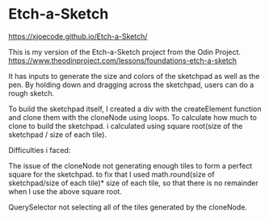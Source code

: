 # Etch-a-Sketch
https://xjoecode.github.io/Etch-a-Sketch/

This is my version of the Etch-a-Sketch project from the Odin Project. https://www.theodinproject.com/lessons/foundations-etch-a-sketch

It has inputs to generate the size and colors of the sketchpad as well as the pen. 
By holding down and dragging across the sketchpad, users can do a rough sketch.

To build the sketchpad itself, I created a div with the createElement function and clone them with the cloneNode using loops.
To calculate how much to clone to build the sketchpad. i calculated using square root(size of the sketchpad / size of each tile).

Difficulties i faced:

The issue of the cloneNode not generating enough tiles to form a perfect square for the sketchpad. to fix that I used math.round(size of sketchpad/size of each tile)* size of each tile, so that there is no remainder when I use the above square root.

QuerySelector not selecting all of the tiles generated by the cloneNode.

